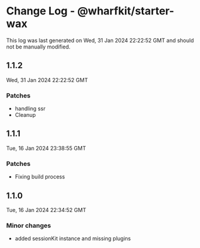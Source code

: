 # Change Log - @wharfkit/starter-wax

This log was last generated on Wed, 31 Jan 2024 22:22:52 GMT and should not be manually modified.

## 1.1.2
Wed, 31 Jan 2024 22:22:52 GMT

### Patches

- handling ssr
- Cleanup

## 1.1.1
Tue, 16 Jan 2024 23:38:55 GMT

### Patches

- Fixing build process

## 1.1.0
Tue, 16 Jan 2024 22:34:52 GMT

### Minor changes

- added sessionKit instance and missing plugins

